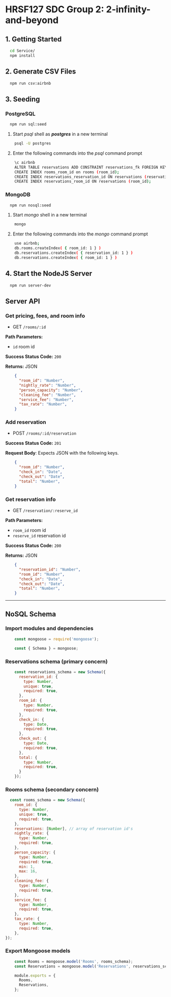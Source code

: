 <!-- https://docs.microsoft.com/en-us/azure/devops/project/wiki/markdown-guidance?view=azure-devops -->

# HRSF127 SDC Group 2: 2-infinity-and-beyond

## 1. Getting Started

```sh
  cd Service/
  npm install
```

## 2. Generate CSV Files

```sh
  npm run csv:airbnb
```

## 3. Seeding

### PostgreSQL

```sh
  npm run sql:seed
```

1. Start _psql_ shell as *__postgres__* in a new terminal

```sh
    psql -U postgres
```

2. Enter the following commands into the _psql_ command prompt

```sh
    \c airbnb
    ALTER TABLE reservations ADD CONSTRAINT reservations_fk FOREIGN KEY (room_id) REFERENCES rooms (room_id) ON DELETE CASCADE;
    CREATE INDEX rooms_room_id on rooms (room_id);
    CREATE INDEX reservations_reservation_id ON reservations (reservation_id);
    CREATE INDEX reservations_room_id ON reservations (room_id);
```

### MongoDB

```sh
  npm run nosql:seed
```

1. Start _mongo_ shell in a new terminal

```sh
    mongo
```

2. Enter the following commands into the _mongo_ command prompt

```sh
    use airbnb;
    db.rooms.createIndex( { room_id: 1 } )
    db.reservations.createIndex( { reservation_id: 1 } )
    db.reservations.createIndex( { room_id: 1 } )
```

## 4. Start the NodeJS Server

```sh
  npm run server-dev
```

## Server API

### Get pricing, fees, and room info

* GET `/rooms/:id`

**Path Parameters:**

* `id` room id

**Success Status Code:** `200`

**Returns:** JSON

```json
    {
      "room_id": "Number",
      "nightly_rate": "Number",
      "person_capacity": "Number",
      "cleaning_fee": "Number",
      "service_fee": "Number",
      "tax_rate": "Number",
    }
```

### Add reservation

* POST `/rooms/:id/reservation`

**Success Status Code:** `201`

**Request Body**: Expects JSON with the following keys.

```json
    {
      "room_id": "Number",
      "check_in": "Date",
      "check_out": "Date",
      "total": "Number",
    }
```

### Get reservation info

* GET `/reservation/:reserve_id`

**Path Parameters:**

* `room_id` room id
* `reserve_id` reservation id

**Success Status Code:** `200`

**Returns:** JSON

```json
    {
      "reservation_id": "Number",
      "room_id": "Number",
      "check_in": "Date",
      "check_out": "Date",
      "total": "Number",
    }
```

<!-- ### Update room info

* PATCH `/rooms/:room_id/`

**Path Parameters:**

* `room_id` room id

**Success Status Code:** `204`

**Request Body**: Expects JSON with any of the following keys (include only keys to be updated)

```json
    {
      "nightly_rate": "Number",
      "person_capacity": "Number",
      "cleaning_fee": "Number",
      "service_fee": "Number",
    }
```

### Delete reserveration

* DELETE `rooms/:room_id/reservation/:reservation_id`

**Path Parameters:**

* `reservation_id` reservation id
* `room_id` room id

**Success Status Code:** `204` -->

---

## NoSQL Schema

### Import modules and dependencies

```js
    const mongoose = require('mongoose');

    const { Schema } = mongoose;
```

### Reservations schema (primary concern)

```js
    const reservations_schema = new Schema({
      reservation_id: {
        type: Number,
        unique: true,
        required: true,
      },
      room_id: {
        type: Number,
        required: true,
      },
      check_in: {
        type: Date,
        required: true,
      },
      check_out: {
        type: Date,
        required: true,
      },
      total: {
        type: Number,
        required: true,
      }
    });
```

### Rooms schema (secondary concern)

```js
  const rooms_schema = new Schema({
    room_id: {
      type: Number,
      unique: true,
      required: true,
    },
    reservations: [Number], // array of reservation id's
    nightly_rate: {
      type: Number,
      required: true,
    },
    person_capacity: {
      type: Number,
      required: true,
      min: 1,
      max: 16,
    },
    cleaning_fee: {
      type: Number,
      required: true,
    },
    service_fee: {
      type: Number,
      required: true,
    },
    tax_rate: {
      type: Number,
      required: true,
    },
});
```

### Export Mongoose models

```js
    const Rooms = mongoose.model('Rooms', rooms_schema);
    const Reservations = mongoose.model('Reservations', reservations_schema);

    module.exports = {
      Rooms,
      Reservations,
    };
```
